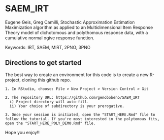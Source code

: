 # SAEM_IRT
Eugene Geis, Greg Camilli, Stochastic Approximation Estimation Maximization algorithm as applied to an Multidimensional Item Response Theory model of dichotomous and polythomous response data, with a cumulative normal ogive response function.

Keywords: IRT, SAEM, MIRT, 2PNO, 3PNO

## Directions to get started

The best way to create an environment for this code is to create a new R-project, cloning this github repo.

    1. In RStudio, choose: File > New Project > Version Control > Git 

    2. The repository URL: https://github.com/genobobeno/SAEM_IRT
      i) Project directory will auto-fill.
      ii) Your choice of subdirectory is your prerogative.

    3. Once your session is initiated, open the "START_HERE.Rmd" file to follow the tutorial. If you're most interested in the polytomous fits, open the "START_HERE_POLY_DEMO.Rmd" file.

Hope you enjoy!!

